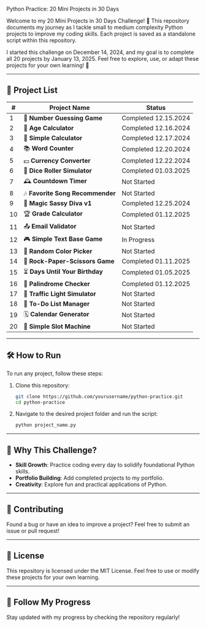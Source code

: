 Python Practice: 20 Mini Projects in 30 Days

Welcome to my 20 Mini Projects in 30 Days Challenge! 🎉 This repository documents my journey as I tackle small to medium complexity Python projects to improve my coding skills. Each project is saved as a standalone script within this repository. 

I started this challenge on December 14, 2024, and my goal is to complete all 20 projects by January 13, 2025. Feel free to explore, use, or adapt these projects for your own learning! 🚀

---

## 📂 Project List

| #  | Project Name                     | Status               |
|----|----------------------------------|----------------------|
| 1  | 🌟 **Number Guessing Game**      | Completed 12.15.2024 |
| 2  | 📅 **Age Calculator**            | Completed 12.16.2024 |
| 3  | 🧮 **Simple Calculator**         | Completed 12.17.2024 |
| 4  | 📚 **Word Counter**              | Completed 12.20.2024 |
| 5  | 💵 **Currency Converter**        | Completed 12.22.2024 |
| 6  | 🎲 **Dice Roller Simulator**     | Completed 01.03.2025 |
| 7  | 🕰️ **Countdown Timer**          | Not Started          |
| 8  | 🎶 **Favorite Song Recommender** | Not Started          |
| 9  | 🧙 **Magic Sassy Diva v1**       | Completed 12.25.2024 |
| 10 | 🏆 **Grade Calculator**          | Completed 01.12.2025 |
| 11 | 📤 **Email Validator**           | Not Started          |
| 12 | 🎮 **Simple Text Base Game**     | In Progress          |
| 13 | 🌈 **Random Color Picker**       | Not Started          |
| 14 | 🎴 **Rock-Paper-Scissors Game**  | Completed 01.11.2025 |
| 15 | ⏳ **Days Until Your Birthday**   | Completed 01.05.2025 |
| 16 | 🔄 **Palindrome Checker**        | Completed 01.12.2025 |
| 17 | 🚦 **Traffic Light Simulator**   | Not Started          |
| 18 | 📜 **To-Do List Manager**        | Not Started          |
| 19 | 🗓️ **Calendar Generator**       | Not Started          |
| 20 | 🎰 **Simple Slot Machine**       | Not Started          |

---

## 🛠️ How to Run
To run any project, follow these steps:
1. Clone this repository:
   ```bash
   git clone https://github.com/yourusername/python-practice.git
   cd python-practice
   ```
2. Navigate to the desired project folder and run the script:
   ```bash
   python project_name.py
   ```

---

## 🌟 Why This Challenge?
- **Skill Growth**: Practice coding every day to solidify foundational Python skills.
- **Portfolio Building**: Add completed projects to my portfolio.
- **Creativity**: Explore fun and practical applications of Python.

---

## 🤝 Contributing
Found a bug or have an idea to improve a project? Feel free to submit an issue or pull request!

---

## 📜 License
This repository is licensed under the MIT License. Feel free to use or modify these projects for your own learning.

---

## 🚀 Follow My Progress
Stay updated with my progress by checking the repository regularly!
